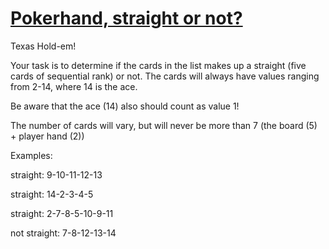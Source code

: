 # [Pokerhand, straight or not?](https://www.codewars.com/kata/pokerhand-straight-or-not "https://www.codewars.com/kata/582afcadac2d9baa0900054c")

Texas Hold-em!

Your task is to determine if the cards in the list makes up a straight (five cards of sequential rank) or not.
The cards will always have values ranging from 2-14, where 14 is the ace.

Be aware that the ace (14) also should count as value 1!

The number of cards will vary, but will never be more than 7 (the board (5) + player hand (2))

Examples:

straight: 9-10-11-12-13

straight: 14-2-3-4-5

straight: 2-7-8-5-10-9-11

not straight: 7-8-12-13-14